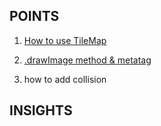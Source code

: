 ## POINTS

1. [How to use TileMap](https://docs.unity3d.com/kr/2018.4/Manual/class-Tilemap.html)

2. [.drawImage method & <canvas> metatag](https://developer.mozilla.org/en-US/docs/Web/API/CanvasRenderingContext2D/fillRect)

3. how to add collision

## INSIGHTS
